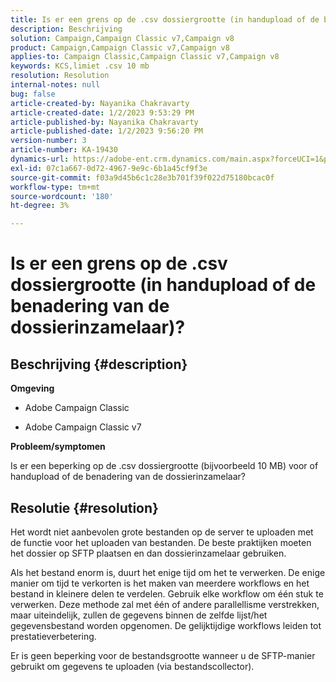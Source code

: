 ```yaml
---
title: Is er een grens op de .csv dossiergrootte (in handupload of de benadering van de dossierinzamelaar)?
description: Beschrijving
solution: Campaign,Campaign Classic v7,Campaign v8
product: Campaign,Campaign Classic v7,Campaign v8
applies-to: Campaign Classic,Campaign Classic v7,Campaign v8
keywords: KCS,limiet .csv 10 mb
resolution: Resolution
internal-notes: null
bug: false
article-created-by: Nayanika Chakravarty
article-created-date: 1/2/2023 9:53:29 PM
article-published-by: Nayanika Chakravarty
article-published-date: 1/2/2023 9:56:20 PM
version-number: 3
article-number: KA-19430
dynamics-url: https://adobe-ent.crm.dynamics.com/main.aspx?forceUCI=1&pagetype=entityrecord&etn=knowledgearticle&id=2e7597de-e78a-ed11-81ac-6045bd006c82
exl-id: 07c1a667-0d72-4967-9e9c-6b1a45cf9f3e
source-git-commit: f03a9d45b6c1c28e3b701f39f022d75180bcac0f
workflow-type: tm+mt
source-wordcount: '180'
ht-degree: 3%

---
```


# Is er een grens op de .csv dossiergrootte (in handupload of de benadering van de dossierinzamelaar)?

## Beschrijving {#description}


<b>Omgeving</b>

- Adobe Campaign Classic

- Adobe Campaign Classic v7

<b>Probleem/symptomen</b>

Is er een beperking op de .csv dossiergrootte (bijvoorbeeld 10 MB) voor of handupload of de benadering van de dossierinzamelaar?


## Resolutie {#resolution}


Het wordt niet aanbevolen grote bestanden op de server te uploaden met de functie voor het uploaden van bestanden. De beste praktijken moeten het dossier op SFTP plaatsen en dan dossierinzamelaar gebruiken.

Als het bestand enorm is, duurt het enige tijd om het te verwerken. De enige manier om tijd te verkorten is het maken van meerdere workflows en het bestand in kleinere delen te verdelen. Gebruik elke workflow om één stuk te verwerken. Deze methode zal met één of andere parallellisme verstrekken, maar uiteindelijk, zullen de gegevens binnen de zelfde lijst/het gegevensbestand worden opgenomen. De gelijktijdige workflows leiden tot prestatieverbetering.

Er is geen beperking voor de bestandsgrootte wanneer u de SFTP-manier gebruikt om gegevens te uploaden (via bestandscollector).
